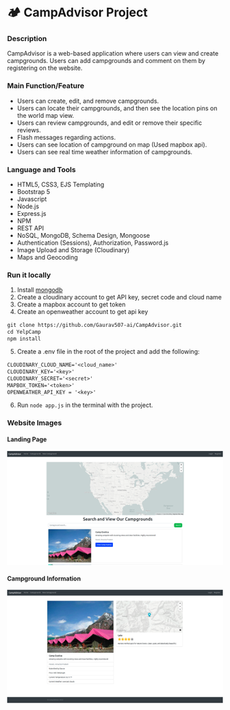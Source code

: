 # 🏕 CampAdvisor Project

### Description

CampAdvisor is a web-based application where users can view and create campgrounds. Users can add
campgrounds and comment on them by registering on the website.

### Main Function/Feature

- Users can create, edit, and remove campgrounds.
- Users can locate their campgrounds, and then see the location pins on the world map view.
- Users can review campgrounds, and edit or remove their specific reviews.
- Flash messages regarding actions.
- Users can see location of campground on map (Used mapbox api).
- Users can see real time weather information of campgrounds.

### Language and Tools

- HTML5, CSS3, EJS Templating
- Bootstrap 5
- Javascript
- Node.js
- Express.js
- NPM
- REST API
- NoSQL, MongoDB, Schema Design, Mongoose
- Authentication (Sessions), Authorization, Password.js
- Image Upload and Storage (Cloudinary)
- Maps and Geocoding

### Run it locally
1. Install [mongodb](https://www.mongodb.com/)
2. Create a cloudinary account to get API key, secret code and cloud name
3. Create a mapbox account to get token
4. Create an openweather account to get api key

```
git clone https://github.com/Gaurav507-ai/CampAdvisor.git
cd YelpCamp
npm install
```

5. Create a .env file in the root of the project and add the following:

```
CLOUDINARY_CLOUD_NAME='<cloud_name>'
CLOUDINARY_KEY='<key>'
CLOUDINARY_SECRET='<secret>'
MAPBOX_TOKEN='<token>'
OPENWEATHER_API_KEY = '<key>'
```

6. Run ```node app.js``` in the terminal with the project.

### Website Images

#### Landing Page

![](Images/Index_page.png)

#### Campground Information

![](Images/campground_info.PNG)
